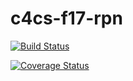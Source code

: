 # c4cs-f17-rpn

[![Build Status](https://travis-ci.org/bercribe/c4cs-f17-rpn.svg?branch=master)](https://travis-ci.org/bercribe/c4cs-f17-rpn)

[![Coverage Status](https://coveralls.io/repos/github/bercribe/c4cs-f17-rpn/badge.svg?branch=master)](https://coveralls.io/github/bercribe/c4cs-f17-rpn?branch=master)
